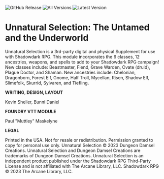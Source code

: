 ![GitHub Release](https://img.shields.io/github/release-date/Muttley/foundryvtt-unnatural-selection)
![All Versions](https://img.shields.io/github/downloads/Muttley/foundryvtt-unnatural-selection/total)
![Latest Version](https://img.shields.io/github/downloads/Muttley/foundryvtt-unnatural-selection/latest/total)

# Unnatural Selection: The Untamed and the Underworld

Unnatural Selection is a 3rd-party digital and physical Supplement for use with
Shadowdark RPG. This module incorporates the 6 classes, 12 ancestries, weapons,
and spells to add to your Shadowdark RPG campaign! New classes include:
Beastmaster, Fiend, Grave Warden, Ovate (druid), Plague Doctor, and Shaman. New
ancestries include: Chelonian, Dragonborn, Forest Elf, Gnome, Half Troll,
Mycellan, Risen, Shadow Elf, Slimefolk, Skurrid, Sylvaren, and Tiefling.

**WRITING, DESIGN, LAYOUT**

Kevin Sheller, Bunni Daniel

**FOUNDRY VTT MODULE**

Paul "Muttley" Maskelyne

**LEGAL**

Printed in the USA. Not for resale or redistribution. Permission granted to
copy for personal use only. Unnatural Selection © 2023 Dungeon Damsel
Creations. Unnatural Selection and Dungeon Damsel Creations are trademarks of
Dungeon Damsel Creations. Unnatural Selection is an independent product
published under the Shadowdark RPG Third-Party License and is not affiliated
with The Arcane Library, LLC. Shadowdark RPG © 2023 The Arcane Library, LLC.
